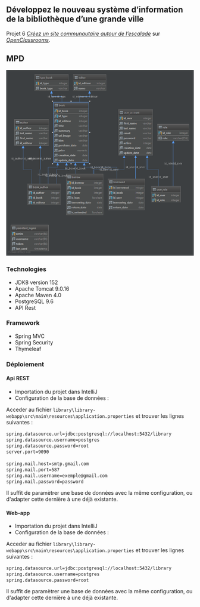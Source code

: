 ## Développez le nouveau système d’information de la bibliothèque d’une grande ville

Projet 6 [_Créez un site communautaire autour de l’escalade_](https://openclassrooms.com/fr/paths/88/projects/124/assignment)
sur [_OpenClassrooms_](https://www.openclassrooms.com).


## MPD
![](script/bdd.png?raw=true)


### Technologies

- JDK8 version 152
- Apache Tomcat 9.0.16
- Apache Maven 4.0
- PostgreSQL 9.6
- API Rest

### Framework
- Spring MVC
- Spring Security 
- Thymeleaf

### Déploiement
#### Api REST

- Importation du projet dans IntelliJ
- Configuration de la base de données :

Acceder au fichier `library\library-webapp\src\main\resources\application.properties` et trouver les lignes suivantes :
```
spring.datasource.url=jdbc:postgresql://localhost:5432/library
spring.datasource.username=postgres
spring.datasource.password=root
server.port=9090

spring.mail.host=smtp.gmail.com
spring.mail.port=587
spring.mail.username=exemple@gmail.com
spring.mail.password=password
```

Il suffit de paramètrer une base de données avec la même configuration, ou d'adapter cette dernière à une déjà existante.


#### Web-app
- Importation du projet dans IntelliJ
- Configuration de la base de données :

Acceder au fichier `library\library-webapp\src\main\resources\application.properties` et trouver les lignes suivantes :
```
spring.datasource.url=jdbc:postgresql://localhost:5432/library
spring.datasource.username=postgres
spring.datasource.password=root
```

Il suffit de paramètrer une base de données avec la même configuration, ou d'adapter cette dernière à une déjà existante.

